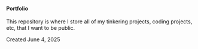 #### Portfolio

This repository is where I store all of my tinkering projects, coding projects, etc, that I want to be public. 

Created June 4, 2025